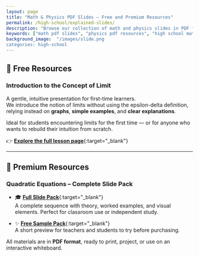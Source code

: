 ```yaml
---
layout: page
title: "Math & Physics PDF Slides – Free and Premium Resources"
permalink: /high-school/explained-slides/
description: "Browse our collection of math and physics slides in PDF format, available for free or as premium packs. Ideal for students and teachers at the high school and university level."
keywords: ["math pdf slides", "physics pdf resources", "high school math", "free physics pdf", "explained slides"]
background_image:  "/images/slide.png
categories: high-school
---
```




## 📂 Free Resources

### Introduction to the Concept of Limit

A gentle, intuitive presentation for first-time learners.  
We introduce the notion of limits without using the epsilon-delta definition, relying instead on **graphs**, **simple examples**, and **clear explanations**.

Ideal for students encountering limits for the first time — or for anyone who wants to rebuild their intuition from scratch.

👉 [**Explore the full lesson page**](/high-school/math/intro-to-limits/){:target="_blank"}


---

## 💼 Premium Resources

### Quadratic Equations – Complete Slide Pack

- 🎓 [**Full Slide Pack**](https://cesarepeli.gumroad.com/l/quadratic-slide-pack){:target="_blank"}  
  A complete sequence with theory, worked examples, and visual elements. Perfect for classroom use or independent study.

- ✨ [**Free Sample Pack**](https://cesarepeli.gumroad.com/l/hoxus){:target="_blank"}  
  A short preview for teachers and students to try before purchasing.

All materials are in **PDF format**, ready to print, project, or use on an interactive whiteboard.
